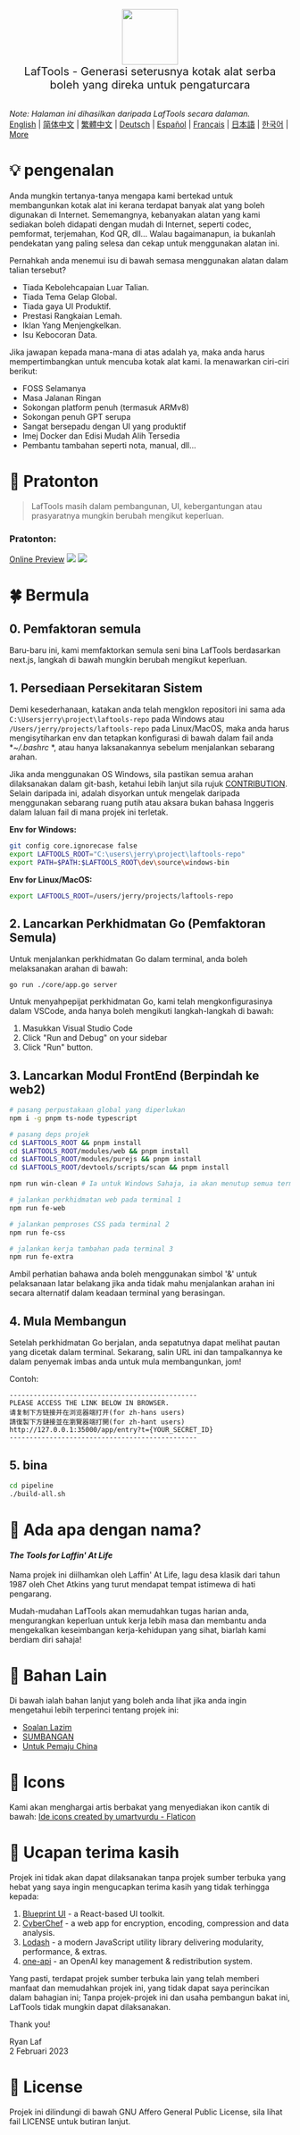 <p align="center">
<img width="100" src="https://github.com/work7z/LafTools/blob/dev/modules/web2/public/static/icon.png?raw=true"></img>
<br>
<span style="font-size:20px">LafTools - Generasi seterusnya kotak alat serba boleh yang direka untuk pengaturcara
</span>
<!-- <center>
<div style="text-align:center;">
<a target="_blank" href="http://cloud.laf-tools.com">Pratonton Versi Insider LafTools</a>
</div>
</center> -->
<br><br>
</p>

<i>Note: Halaman ini dihasilkan daripada LafTools secara dalaman.</i> <br/> [English](/docs/en_US/README.md)  |  [简体中文](/docs/zh_CN/README.md)  |  [繁體中文](/docs/zh_HK/README.md)  |  [Deutsch](/docs/de/README.md)  |  [Español](/docs/es/README.md)  |  [Français](/docs/fr/README.md)  |  [日本語](/docs/ja/README.md)  |  [한국어](/docs/ko/README.md) | [More](/docs/) <br/>

# 💡 pengenalan

Anda mungkin tertanya-tanya mengapa kami bertekad untuk membangunkan kotak alat ini kerana terdapat banyak alat yang boleh digunakan di Internet. Sememangnya, kebanyakan alatan yang kami sediakan boleh didapati dengan mudah di Internet, seperti codec, pemformat, terjemahan, Kod QR, dll... Walau bagaimanapun, ia bukanlah pendekatan yang paling selesa dan cekap untuk menggunakan alatan ini.

Pernahkah anda menemui isu di bawah semasa menggunakan alatan dalam talian tersebut?

- Tiada Kebolehcapaian Luar Talian.
- Tiada Tema Gelap Global.
- Tiada gaya UI Produktif.
- Prestasi Rangkaian Lemah.
- Iklan Yang Menjengkelkan.
- Isu Kebocoran Data.

Jika jawapan kepada mana-mana di atas adalah ya, maka anda harus mempertimbangkan untuk mencuba kotak alat kami. Ia menawarkan ciri-ciri berikut:

- FOSS Selamanya
- Masa Jalanan Ringan
- Sokongan platform penuh (termasuk ARMv8)
- Sokongan penuh GPT serupa
- Sangat bersepadu dengan UI yang produktif
- Imej Docker dan Edisi Mudah Alih Tersedia
- Pembantu tambahan seperti nota, manual, dll...

# 🌠 Pratonton

> LafTools masih dalam pembangunan, UI, kebergantungan atau prasyaratnya mungkin berubah mengikut keperluan.

### Pratonton:

[Online Preview](http://cloud.laf-tools.com)
![](https://github.com/work7z/LafTools/blob/dev/devtools/images/preview.png?raw=true)
![](https://github.com/work7z/LafTools/blob/dev/devtools/images/preview-dark.png?raw=true)

# 🍀 Bermula

## 0. Pemfaktoran semula

Baru-baru ini, kami memfaktorkan semula seni bina LafTools berdasarkan next.js, langkah di bawah mungkin berubah mengikut keperluan.

## 1. Persediaan Persekitaran Sistem

Demi kesederhanaan, katakan anda telah mengklon repositori ini sama ada `C:\Usersjerry\project\laftools-repo` pada Windows atau `/Users/jerry/projects/laftools-repo` pada Linux/MacOS, maka anda harus mengisytiharkan env dan tetapkan konfigurasi di bawah dalam fail anda **~/.bashrc* *, atau hanya laksanakannya sebelum menjalankan sebarang arahan.

Jika anda menggunakan OS Windows, sila pastikan semua arahan dilaksanakan dalam git-bash, ketahui lebih lanjut sila rujuk [CONTRIBUTION](./docs/CONTRIBUTION.md). Selain daripada ini, adalah disyorkan untuk mengelak daripada menggunakan sebarang ruang putih atau aksara bukan bahasa Inggeris dalam laluan fail di mana projek ini terletak.

**Env for Windows:**

```bash
git config core.ignorecase false
export LAFTOOLS_ROOT="C:\users\jerry\project\laftools-repo"
export PATH=$PATH:$LAFTOOLS_ROOT\dev\source\windows-bin
```

**Env for Linux/MacOS:**

```bash
export LAFTOOLS_ROOT=/users/jerry/projects/laftools-repo
```

## 2. Lancarkan Perkhidmatan Go (Pemfaktoran Semula)

Untuk menjalankan perkhidmatan Go dalam terminal, anda boleh melaksanakan arahan di bawah:

```shell
go run ./core/app.go server
```

Untuk menyahpepijat perkhidmatan Go, kami telah mengkonfigurasinya dalam VSCode, anda hanya boleh mengikuti langkah-langkah di bawah:

1. Masukkan Visual Studio Code
2. Click "Run and Debug" on your sidebar
3. Click "Run" button.

## 3. Lancarkan Modul FrontEnd (Berpindah ke web2)

```bash
# pasang perpustakaan global yang diperlukan
npm i -g pnpm ts-node typescript

# pasang deps projek
cd $LAFTOOLS_ROOT && pnpm install
cd $LAFTOOLS_ROOT/modules/web && pnpm install
cd $LAFTOOLS_ROOT/modules/purejs && pnpm install
cd $LAFTOOLS_ROOT/devtools/scripts/scan && pnpm install

npm run win-clean # Ia untuk Windows Sahaja, ia akan menutup semua terminal dan proses sebelumnya.

# jalankan perkhidmatan web pada terminal 1
npm run fe-web

# jalankan pemproses CSS pada terminal 2
npm run fe-css

# jalankan kerja tambahan pada terminal 3
npm run fe-extra

```

Ambil perhatian bahawa anda boleh menggunakan simbol '&' untuk pelaksanaan latar belakang jika anda tidak mahu menjalankan arahan ini secara alternatif dalam keadaan terminal yang berasingan.

## 4. Mula Membangun

Setelah perkhidmatan Go berjalan, anda sepatutnya dapat melihat pautan yang dicetak dalam terminal. Sekarang, salin URL ini dan tampalkannya ke dalam penyemak imbas anda untuk mula membangunkan, jom!

Contoh:

```output
-----------------------------------------------
PLEASE ACCESS THE LINK BELOW IN BROWSER.
请复制下方链接并在浏览器端打开(for zh-hans users)
請復製下方鏈接並在瀏覽器端打開(for zh-hant users)
http://127.0.0.1:35000/app/entry?t={YOUR_SECRET_ID}
-----------------------------------------------
```

## 5. bina

```bash
cd pipeline
./build-all.sh
```

# 🌱 Ada apa dengan nama?

#### _The Tools for Laffin' At Life_

Nama projek ini diilhamkan oleh Laffin' At Life, lagu desa klasik dari tahun 1987 oleh Chet Atkins yang turut mendapat tempat istimewa di hati pengarang.

Mudah-mudahan LafTools akan memudahkan tugas harian anda, mengurangkan keperluan untuk kerja lebih masa dan membantu anda mengekalkan keseimbangan kerja-kehidupan yang sihat, biarlah kami berdiam diri sahaja!

# 📑 Bahan Lain

Di bawah ialah bahan lanjut yang boleh anda lihat jika anda ingin mengetahui lebih terperinci tentang projek ini:

- [Soalan Lazim](/docs/ms/FAQ.md)
- [SUMBANGAN](/docs/ms/CONTRIBUTION.md)
- [Untuk Pemaju China](/devtools/notes/common/issues.md)

# 💐 Icons

Kami akan menghargai artis berbakat yang menyediakan ikon cantik di bawah:
<a href="https://www.flaticon.com/free-icons/ide" title="ide icons">Ide icons created by umartvurdu - Flaticon</a>

# 🙏 Ucapan terima kasih

Projek ini tidak akan dapat dilaksanakan tanpa projek sumber terbuka yang hebat yang saya ingin mengucapkan terima kasih yang tidak terhingga kepada:

1. [Blueprint UI](https://blueprintjs.com/) - a React-based UI toolkit.
1. [CyberChef](https://github.com/gchq/CyberChef/tree/master) - a web app for encryption, encoding, compression and data analysis.
1. [Lodash](https://github.com/lodash/lodash) - a modern JavaScript utility library delivering modularity, performance, & extras.
1. [one-api](https://github.com/songquanpeng/one-api) - an OpenAI key management & redistribution system.

Yang pasti, terdapat projek sumber terbuka lain yang telah memberi manfaat dan memudahkan projek ini, yang tidak dapat saya perincikan dalam bahagian ini; Tanpa projek-projek ini dan usaha pembangun bakat ini, LafTools tidak mungkin dapat dilaksanakan.

Thank you!

Ryan Laf  
2 Februari 2023

# 🪪 License

Projek ini dilindungi di bawah GNU Affero General Public License, sila lihat fail LICENSE untuk butiran lanjut.
